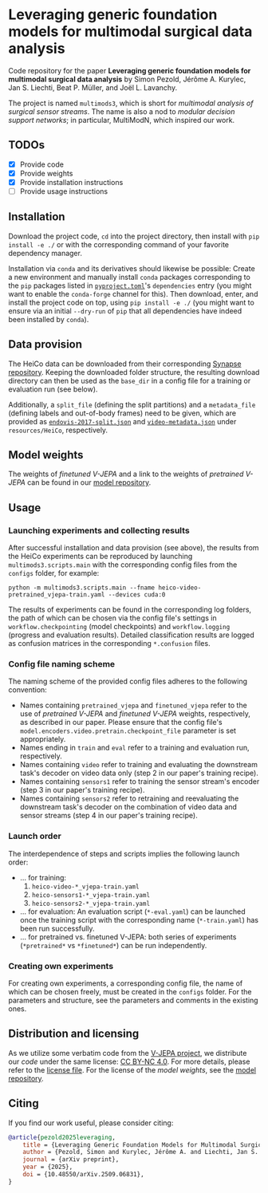 # Leveraging generic foundation models for multimodal surgical data analysis

Code repository for the paper **Leveraging generic foundation models for multimodal surgical data analysis** by Simon
Pezold, Jérôme A. Kurylec, Jan S. Liechti, Beat P. Müller, and Joël L. Lavanchy.

The project is named `multimods3`, which is short for *multimodal analysis of surgical sensor streams*. The name is also
a nod to *modular decision support networks*; in particular, MultiModN, which inspired our work.

## TODOs
- [x] Provide code
- [x] Provide weights
- [x] Provide installation instructions
- [ ] Provide usage instructions

## Installation

Download the project code, `cd` into the project directory, then install with `pip install -e ./` or with the
corresponding command of your favorite dependency manager.

Installation via `conda` and its derivatives should likewise be possible: Create a new environment and manually install
`conda` packages corresponding to the `pip` packages listed in [`pyproject.toml`](./pyproject.toml)'s `dependencies`
entry (you might want to enable the `conda-forge` channel for this). Then download, enter, and install the project code
on top, using `pip install -e ./` (you might want to ensure via an initial `--dry-run` of `pip` that all dependencies
have indeed been installed by `conda`).

## Data provision

The HeiCo data can be downloaded from their corresponding
[Synapse repository](https://doi.org/10.7303/syn21903917). Keeping the downloaded folder structure, the
resulting download directory can then be used as the `base_dir` in a config file for a training or evaluation run (see
below).

Additionally, a `split_file` (defining the split partitions) and a `metadata_file` (defining labels and out-of-body
frames) need to be given, which are provided as [`endovis-2017-split.json`](resources/HeiCo/endovis-2017-split.json) and
[`video-metadata.json`](resources/HeiCo/video-metadata.json) under `resources/HeiCo`, respectively.

## Model weights

The weights of *finetuned V-JEPA* and a link to the weights of *pretrained V-JEPA* can be found in our
[model repository](https://huggingface.co/DigitalSurgeryLab-Basel/ML-CDS-2025).

## Usage

### Launching experiments and collecting results

After successful installation and data provision (see above), the results from the HeiCo experiments can be reproduced
by launching `multimods3.scripts.main` with the corresponding config files from the `configs` folder, for example:
```shell
python -m multimods3.scripts.main --fname heico-video-pretrained_vjepa-train.yaml --devices cuda:0
```

The results of experiments can be found in the corresponding log folders, the path of which can be chosen via the
config file's settings in `workflow.checkpointing` (model checkpoints) and `workflow.logging` (progress and evaluation
results). Detailed classification results are logged as confusion matrices in the corresponding `*.confusion` files.

### Config file naming scheme

The naming scheme of the provided config files adheres to the following convention:
- Names containing `pretrained_vjepa` and `finetuned_vjepa` refer to the use of *pretrained V-JEPA* and
  *finetuned V-JEPA* weights, respectively, as described in our paper. Please ensure that the config file's
  `model.encoders.video.pretrain.checkpoint_file` parameter is set appropriately.
- Names ending in `train` and `eval` refer to a training and evaluation run, respectively.
- Names containing `video` refer to training and evaluating the downstream task's decoder on video data only
  (step 2 in our paper's training recipe).
- Names containing `sensors1` refer to training the sensor stream's encoder
  (step 3 in our paper's training recipe).
- Names containing `sensors2` refer to retraining and reevaluating the downstream task's decoder on the combination of
  video data and sensor streams (step 4 in our paper's training recipe).

### Launch order

The interdependence of steps and scripts implies the following launch order:

- … for training:
  1. `heico-video-*_vjepa-train.yaml`
  2. `heico-sensors1-*_vjepa-train.yaml`
  3. `heico-sensors2-*_vjepa-train.yaml`
- … for evaluation: An evaluation script (`*-eval.yaml`) can be launched once the training script with the
  corresponding name (`*-train.yaml`) has been run successfully.
- … for pretrained vs. finetuned V-JEPA: both series of experiments (`*pretrained*` vs `*finetuned*`) can be run
  independently.

### Creating own experiments

For creating own experiments, a corresponding config file, the name of which can be chosen freely, must be created in
the `configs` folder. For the parameters and structure, see the parameters and comments in the existing ones.

## Distribution and licensing

As we utilize some verbatim code from the [V-JEPA project](https://github.com/facebookresearch/jepa/), we distribute our
*code* under the same license: [CC BY-NC 4.0](https://creativecommons.org/licenses/by-nc/4.0/). For more details, please
refer to the [license file](./LICENSE.txt). For the license of the *model weights*, see the
[model repository](https://huggingface.co/DigitalSurgeryLab-Basel/ML-CDS-2025).

## Citing

If you find our work useful, please consider citing:
```bibtex
@article{pezold2025leveraging,
    title = {Leveraging Generic Foundation Models for Multimodal Surgical Data Analysis}, 
    author = {Pezold, Simon and Kurylec, Jérôme A. and Liechti, Jan S. and Müller, Beat P. and Lavanchy, Joël L.},
    journal = {arXiv preprint},
    year = {2025},
    doi = {10.48550/arXiv.2509.06831},
}
```
